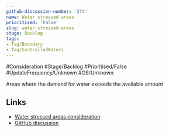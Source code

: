 ```yaml
---
github-discussion-number: '274'
name: Water stressed areas
prioritised: 'False'
slug: water-stressed-areas
stage: Backlog
tags:
- Tag/Boundary
- Tag/ControlledWaters
---
```


#Consideration #Stage/Backlog #Prioritised/False #UpdateFrequency/Unknown #OS/Unknown

Areas where the demand for water exceeds the available amount

## Links

* [Water stressed areas consideration](https://design.planning.data.gov.uk/planning-consideration/water-stressed-areas)
* [GitHub discussion](https://github.com/digital-land/data-standards-backlog/discussions/274)